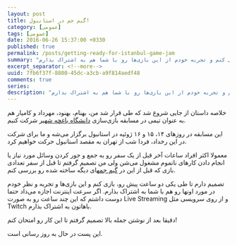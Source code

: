 ```yaml
---
layout: post
title: گیم جم در استانبول!
category: [عمومی]
tags: [عمومی]
date: 2016-06-26 15:37:00 +0330
published: true
permalink: /posts/getting-ready-for-istanbul-game-jam
summary: "نزدیک به دو روز به رویداد بازی‌سازی دانشگاه باغچه شهیر باقیست و من قصد دارم تا قبل از شروع این رویداد، تعدادی از بازی‌های ساخته شده در گیم جم‌های دیگه رو بررسی کنم و تجربه خودم از این بازی‌ها رو با شما هم به اشتراک بذارم."
excerpt_separator: <!--more--> 
uuid: 7fb6f37f-8800-45dc-a3cb-a9f814aedf48
comments: true
series: 
description: "نزدیک به دو روز به رویداد بازی‌سازی دانشگاه باغچه شهیر باقیست و من قصد دارم تا قبل از شروع این رویداد، تعدادی از بازی‌های ساخته شده در گیم جم‌های دیگه رو بررسی کنم و تجربه خودم از این بازی‌ها رو با شما هم به اشتراک بذارم."
---
```

خلاصه داستان از جایی شروع شد که طی قرار شد من، بهنام، بهنود، مهرداد و کامیار هم به عنوان تیمی در مسابقه بازی‌سازی [دانشگاه باغچه شهیر](http://www.bahcesehir.edu.tr) شرکت کنیم.

این مسابقه در روزهای ۱۴، ۱۵ و ۱۶ ژوئیه در استانبول برگزار می‌شه و ما برای شرکت در این رخداد، فردا شب از تهران به مقصد استانبول حرکت خواهیم کرد.

معمولا اکثر افراد ساعات آخر قبل از یک سفر رو به جمع و جور کردن وسائل مورد نیاز یا انجام دادن کارهای ناتموم مشغول می‌شن ولی من تصمیم گرفتم تا قبل از سفر تعدادی بازی که قبل از این در [گیم جم](https://en.wikipedia.org/wiki/Game_jam)های دیگه ساخته شده رو بررسی کنم.

تصمیم دارم تا طی یکی دو ساعت پیش رو، بازی کنم و این بازی‌ها و تجربه و نظر خودم در مورد اونها رو هم با شما به اشتراک بذارم. اگر سرعت اینترنت اجازه می‌داد حتما دوست داشتم که این چند ساعت رو به صورت Live Streaming و از روی سرویسی مثل Twitch باهاتون به اشتراک بذارم.

دقیقا بعد از نوشتن جمله بالا تصمیم گرفتم تا این کار رو امتحان کنم!

این پست در حال به روز رسانی است.

